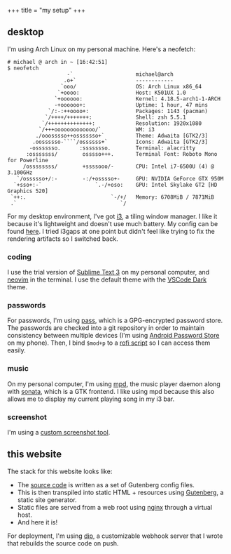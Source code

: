 +++
title = "my setup"
+++

## desktop

I'm using Arch Linux on my personal machine. Here's a neofetch:

```
# michael @ arch in ~ [16:42:51]
$ neofetch
                   -`                    michael@arch
                  .o+`                   ------------
                 `ooo/                   OS: Arch Linux x86_64
                `+oooo:                  Host: K501UX 1.0
               `+oooooo:                 Kernel: 4.18.5-arch1-1-ARCH
               -+oooooo+:                Uptime: 1 hour, 47 mins
             `/:-:++oooo+:               Packages: 1143 (pacman)
            `/++++/+++++++:              Shell: zsh 5.5.1
           `/++++++++++++++:             Resolution: 1920x1080
          `/+++ooooooooooooo/`           WM: i3
         ./ooosssso++osssssso+`          Theme: Adwaita [GTK2/3]
        .oossssso-````/ossssss+`         Icons: Adwaita [GTK2/3]
       -osssssso.      :ssssssso.        Terminal: alacritty
      :osssssss/        osssso+++.       Terminal Font: Roboto Mono for Powerline
     /ossssssss/        +ssssooo/-       CPU: Intel i7-6500U (4) @ 3.100GHz
   `/ossssso+/:-        -:/+osssso+-     GPU: NVIDIA GeForce GTX 950M
  `+sso+:-`                 `.-/+oso:    GPU: Intel Skylake GT2 [HD Graphics 520]
 `++:.                           `-/+/   Memory: 6708MiB / 7871MiB
 .`                                 `/

```

For my desktop environment, I've got [i3](https://i3wm.org/), a tiling window manager. I like it because it's lightweight and doesn't use much battery. My config can be found [here](https://git.iptq.io/michael/dotfiles/src/branch/master/.config/i3/config). I tried i3gaps at one point but didn't feel like trying to fix the rendering artifacts so I switched back.

### coding

I use the trial version of [Sublime Text 3](http://www.sublimetext.com/) on my personal computer, and [neovim](https://neovim.io/) in the terminal. I use the default theme with the [VSCode Dark](https://github.com/nikeee/visual-studio-dark) theme.

### passwords

For passwords, I'm using [pass](https://www.passwordstore.org/), which is a GPG-encrypted password store. The passwords are checked into a git repository in order to maintain consistency between multiple devices (I'm using [Android Password Store](https://github.com/zeapo/Android-Password-Store) on my phone). Then, I bind `$mod+p` to a [rofi script](https://git.iptq.io/michael/dotfiles/src/branch/master/.local/scripts/passmenu) so I can access them easily.

### music

On my personal computer, I'm using [mpd](https://www.musicpd.org/), the music player daemon along with [sonata](https://www.nongnu.org/sonata/), which is a GTK frontend. I like using mpd because this also allows me to display my current playing song in my i3 bar.

### screenshot

I'm using a [custom screenshot tool](https://git.iptq.io/michael/leanshot).

## this website

The stack for this website looks like:

- The [source code](https://git.iptq.io/michael/blog) is written as a set of Gutenberg config files.
- This is then transpiled into static HTML + resources using [Gutenberg](https://www.getgutenberg.io/), a static site generator.
- Static files are served from a web root using [nginx](https://nginx.org/en/) through a virtual host.
- And here it is!

For deployment, I'm using [dip](https://github.com/acmumn/dip), a customizable webhook server that I wrote that rebuilds the source code on push.
